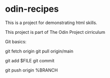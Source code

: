 # odin-recipes

This is a project for demonstrating html skills.

This project is part of The Odin Project cirriculum

Git basics:

git fetch origin
git pull origin/main

git add $FILE
git commit

git push origin %BRANCH